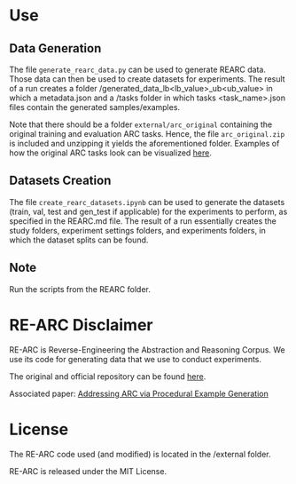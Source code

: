 # Use
## Data Generation
The file ```generate_rearc_data.py``` can be used to generate REARC data. Those data can then be used to create datasets for experiments. The result of a run creates a folder /generated_data_lb<lb_value>_ub<ub_value> in which a metadata.json and a /tasks folder in which tasks <task_name>.json files contain the generated samples/examples.

Note that there should be a folder ```external/arc_original``` containing the original training and evaluation ARC tasks. Hence, the file ```arc_original.zip``` is included and unzipping it yields the aforementioned folder. Examples of how the original ARC tasks look can be visualized [here]([here](https://kts.github.io/arc-viewer/)).

## Datasets Creation
The file ```create_rearc_datasets.ipynb``` can be used to generate the datasets (train, val, test and gen_test if applicable) for the experiments to perform, as specified in the REARC.md file. The result of a run essentially creates the study folders, experiment settings folders, and experiments folders, in which the dataset splits can be found.

## Note
Run the scripts from the REARC folder.


# RE-ARC Disclaimer
RE-ARC is Reverse-Engineering the Abstraction and Reasoning Corpus. We use its code for generating data that we use to conduct experiments.
<br>

The original and official repository can be found [here](https://github.com/michaelhodel/re-arc).
<br>

Associated paper: [Addressing ARC via Procedural Example Generation](https://arxiv.org/abs/2404.07353)

 
# License
The RE-ARC code used (and modified) is located in the /external folder.  

RE-ARC is released under the MIT License.
